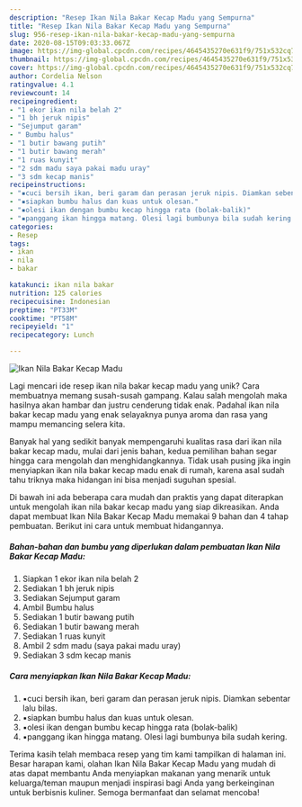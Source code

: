 ```yaml
---
description: "Resep Ikan Nila Bakar Kecap Madu yang Sempurna"
title: "Resep Ikan Nila Bakar Kecap Madu yang Sempurna"
slug: 956-resep-ikan-nila-bakar-kecap-madu-yang-sempurna
date: 2020-08-15T09:03:33.067Z
image: https://img-global.cpcdn.com/recipes/4645435270e631f9/751x532cq70/ikan-nila-bakar-kecap-madu-foto-resep-utama.jpg
thumbnail: https://img-global.cpcdn.com/recipes/4645435270e631f9/751x532cq70/ikan-nila-bakar-kecap-madu-foto-resep-utama.jpg
cover: https://img-global.cpcdn.com/recipes/4645435270e631f9/751x532cq70/ikan-nila-bakar-kecap-madu-foto-resep-utama.jpg
author: Cordelia Nelson
ratingvalue: 4.1
reviewcount: 14
recipeingredient:
- "1 ekor ikan nila belah 2"
- "1 bh jeruk nipis"
- "Sejumput garam"
- " Bumbu halus"
- "1 butir bawang putih"
- "1 butir bawang merah"
- "1 ruas kunyit"
- "2 sdm madu saya pakai madu uray"
- "3 sdm kecap manis"
recipeinstructions:
- "▪️cuci bersih ikan, beri garam dan perasan jeruk nipis. Diamkan sebentar lalu bilas."
- "▪️siapkan bumbu halus dan kuas untuk olesan."
- "▪️olesi ikan dengan bumbu kecap hingga rata (bolak-balik)"
- "▪️panggang ikan hingga matang. Olesi lagi bumbunya bila sudah kering."
categories:
- Resep
tags:
- ikan
- nila
- bakar

katakunci: ikan nila bakar 
nutrition: 125 calories
recipecuisine: Indonesian
preptime: "PT33M"
cooktime: "PT58M"
recipeyield: "1"
recipecategory: Lunch

---
```



![Ikan Nila Bakar Kecap Madu](https://img-global.cpcdn.com/recipes/4645435270e631f9/751x532cq70/ikan-nila-bakar-kecap-madu-foto-resep-utama.jpg)

Lagi mencari ide resep ikan nila bakar kecap madu yang unik? Cara membuatnya memang susah-susah gampang. Kalau salah mengolah maka hasilnya akan hambar dan justru cenderung tidak enak. Padahal ikan nila bakar kecap madu yang enak selayaknya punya aroma dan rasa yang mampu memancing selera kita.



Banyak hal yang sedikit banyak mempengaruhi kualitas rasa dari ikan nila bakar kecap madu, mulai dari jenis bahan, kedua pemilihan bahan segar hingga cara mengolah dan menghidangkannya. Tidak usah pusing jika ingin menyiapkan ikan nila bakar kecap madu enak di rumah, karena asal sudah tahu triknya maka hidangan ini bisa menjadi suguhan spesial.


Di bawah ini ada beberapa cara mudah dan praktis yang dapat diterapkan untuk mengolah ikan nila bakar kecap madu yang siap dikreasikan. Anda dapat membuat Ikan Nila Bakar Kecap Madu memakai 9 bahan dan 4 tahap pembuatan. Berikut ini cara untuk membuat hidangannya.

<!--inarticleads1-->

##### Bahan-bahan dan bumbu yang diperlukan dalam pembuatan Ikan Nila Bakar Kecap Madu:

1. Siapkan 1 ekor ikan nila belah 2
1. Sediakan 1 bh jeruk nipis
1. Sediakan Sejumput garam
1. Ambil  Bumbu halus
1. Sediakan 1 butir bawang putih
1. Sediakan 1 butir bawang merah
1. Sediakan 1 ruas kunyit
1. Ambil 2 sdm madu (saya pakai madu uray)
1. Sediakan 3 sdm kecap manis




<!--inarticleads2-->

##### Cara menyiapkan Ikan Nila Bakar Kecap Madu:

1. ▪️cuci bersih ikan, beri garam dan perasan jeruk nipis. Diamkan sebentar lalu bilas.
1. ▪️siapkan bumbu halus dan kuas untuk olesan.
1. ▪️olesi ikan dengan bumbu kecap hingga rata (bolak-balik)
1. ▪️panggang ikan hingga matang. Olesi lagi bumbunya bila sudah kering.




Terima kasih telah membaca resep yang tim kami tampilkan di halaman ini. Besar harapan kami, olahan Ikan Nila Bakar Kecap Madu yang mudah di atas dapat membantu Anda menyiapkan makanan yang menarik untuk keluarga/teman maupun menjadi inspirasi bagi Anda yang berkeinginan untuk berbisnis kuliner. Semoga bermanfaat dan selamat mencoba!
